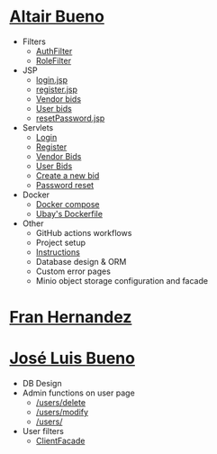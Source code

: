 # [Altair Bueno](https://github.com/Altair-Bueno/ubay/commits/master?author=Altair-Bueno)

- Filters
  - [AuthFilter](src/main/java/uma/taw/ubay/filter/AuthFilter.java)
  - [RoleFilter](src/main/java/uma/taw/ubay/filter/RoleFilter.java)
- JSP
  - [login.jsp](src/main/webapp/auth/login.jsp)
  - [register.jsp](src/main/webapp/auth/register.jsp)
  - [Vendor bids](src/main/webapp/vendor/bids/index.jsp)
  - [User bids](src/main/webapp/vendor/bids/index.jsp)
  - [resetPassword.jsp](src/main/webapp/auth/resetPassword.jsp)
- Servlets
  - [Login](src/main/java/uma/taw/ubay/servlet/auth/Login.java)
  - [Register](src/main/java/uma/taw/ubay/servlet/auth/Register.java)
  - [Vendor Bids](src/main/java/uma/taw/ubay/servlet/vendor/bids/Index.java)
  - [User Bids](src/main/java/uma/taw/ubay/servlet/users/bids/Index.java)
  - [Create a new bid](src/main/java/uma/taw/ubay/servlet/users/bids/New.java)
  - [Password reset](src/main/java/uma/taw/ubay/servlet/auth/ResetPassword.java)
- Docker
  - [Docker compose](docker-compose.yml)
  - [Ubay's Dockerfile](Dockerfile)
- Other
  - GitHub actions workflows
  - Project setup
  - [Instructions](README.md)
  - Database design & ORM
  - Custom error pages
  - Minio object storage configuration and facade

# [Fran Hernandez](https://github.com/Altair-Bueno/ubay/commits/master?author=fran1215)


# [José Luis Bueno](https://github.com/Altair-Bueno/ubay/commits/master?author=jxtaaa)
- DB Design
- Admin functions on user page
  - [/users/delete](src/main/java/uma/taw/ubay/servlet/users/Delete.java)
  - [/users/modify](src/main/java/uma/taw/ubay/servlet/users/Modify.java)
  - [/users/](src/main/java/uma/taw/ubay/servlet/users/Users.java)
- User filters
  - [ClientFacade](src/main/java/uma/taw/ubay/dao/ClientFacade.java)
